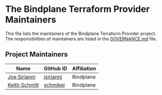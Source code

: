 # The Bindplane Terraform Provider Maintainers

This file lists the maintainers of the Bindplane Terraform Provider project. The responsibilities of maintainers are listed in the [GOVERNANCE.md](GOVERNANCE.md) file.

## Project Maintainers
| Name | GitHub ID | Affiliation |
| ---- | --------- | ----------- |
| [Joe Sirianni](mailto:joe.sirianni@bindplane.com) | [jsirianni](https://github.com/jsirianni) | Bindplane |
| [Keith Schmitt](mailto:keith.schmitt@bindplane.com) | [schmikei](https://github.com/schmikei) | Bindplane |
